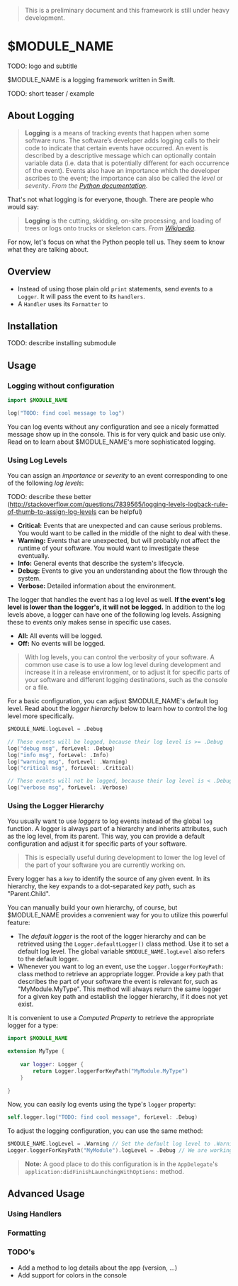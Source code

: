 > This is a preliminary document and this framework is still under heavy development.

# $MODULE_NAME

TODO: logo and subtitle

$MODULE_NAME is a logging framework written in Swift.

TODO: short teaser / example


## About Logging

> **Logging** is a means of tracking events that happen when some software runs. The software’s developer adds logging calls to their code to indicate that certain events have occurred. An event is described by a descriptive message which can optionally contain variable data (i.e. data that is potentially different for each occurrence of the event). Events also have an importance which the developer ascribes to the event; the importance can also be called the *level* or *severity*. *From the [Python documentation](https://docs.python.org/2/library/logging.html).*

That's not what logging is for everyone, though. There are people who would say:

> **Logging** is the cutting, skidding, on-site processing, and loading of trees or logs onto trucks or skeleton cars. *From [Wikipedia](http://en.wikipedia.org/wiki/Logging).*

For now, let's focus on what the Python people tell us. They seem to know what they are talking about.


## Overview

- Instead of using those plain old `print` statements, send events to a `Logger`. It will pass the event to its `handlers`.
- A `Handler` uses its `Formatter` to 


## Installation

TODO: describe installing submodule


## Usage

### Logging without configuration

```swift
import $MODULE_NAME

log("TODO: find cool message to log")
```

You can log events without any configuration and see a nicely formatted message show up in the console. This is for very quick and basic use only. Read on to learn about $MODULE_NAME's more sophisticated logging.

### Using Log Levels

You can assign an *importance* or *severity* to an event corresponding to one of the following *log levels*:

TODO: describe these better (http://stackoverflow.com/questions/7839565/logging-levels-logback-rule-of-thumb-to-assign-log-levels can be helpful)

- **Critical:** Events that are unexpected and can cause serious problems. You would want to be called in the middle of the night to deal with these.
- **Warning:** Events that are unexpected, but will probably not affect the runtime of your software. You would want to investigate these eventually.
- **Info:** General events that describe the system's lifecycle.
- **Debug:** Events to give you an understanding about the flow through the system.
- **Verbose:** Detailed information about the environment.

The logger that handles the event has a log level as well. **If the event's log level is lower than the logger's, it will not be logged.** In addition to the log levels above, a logger can have one of the following log levels. Assigning these to events only makes sense in specific use cases.

- **All:** All events will be logged.
- **Off:** No events will be logged.

> With log levels, you can control the verbosity of your software. A common use case is to use a low log level during development and increase it in a release environment, or to adjust it for specific parts of your software and different logging destinations, such as the console or a file.

For a basic configuration, you can adjust $MODULE_NAME's default log level. Read about the *logger hierarchy* below to learn how to control the log level more specifically.

```swift
$MODULE_NAME.logLevel = .Debug

// These events will be logged, because their log level is >= .Debug
log("debug msg", forLevel: .Debug)
log("info msg", forLevel: .Info)	
log("warning msg", forLevel: .Warning)	
log("critical msg", forLevel: .Critical)	

// These events will not be logged, because their log level is < .Debug
log("verbose msg", forLevel: .Verbose)
```

### Using the Logger Hierarchy

You usually want to use *loggers* to log events instead of the global `log` function. A logger is always part of a hierarchy and inherits attributes, such as the log level, from its parent. This way, you can provide a default configuration and adjust it for specific parts of your software.

> This is especially useful during development to lower the log level of the part of your software you are currently working on.

Every logger has a `key` to identify the source of any given event. In its hierarchy, the key expands to a dot-separated *key path*, such as "Parent.Child".

You can manually build your own hierarchy, of course, but $MODULE_NAME provides a convenient way for you to utilize this powerful feature:

- The *default logger* is the root of the logger hierarchy and can be retrieved using the `Logger.defaultLogger()` class method. Use it to set a default log level. The global variable `$MODULE_NAME.logLevel` also refers to the default logger.
- Whenever you want to log an event, use the `Logger.loggerForKeyPath:` class method to retrieve an appropriate logger. Provide a key path that describes the part of your software the event is relevant for, such as "MyModule.MyType". This method will always return the same logger for a given key path and establish the logger hierarchy, if it does not yet exist.

It is convenient to use a *Computed Property* to retrieve the appropriate logger for a type:

```swift
import $MODULE_NAME

extension MyType {
	
	var logger: Logger {
		return Logger.loggerForKeyPath("MyModule.MyType")
	}
	
}
```

Now, you can easily log events using the type's `logger` property:

```swift
self.logger.log("TODO: find cool message", forLevel: .Debug)
```

To adjust the logging configuration, you can use the same method:

```swift
$MODULE_NAME.logLevel = .Warning // Set the default log level to .Warning
Logger.loggerForKeyPath("MyModule").logLevel = .Debug // We are working on this part of the software, so set its log level to .Debug
```

> **Note:** A good place to do this configuration is in the `AppDelegate`'s `application:didFinishLaunchingWithOptions:` method.

## Advanced Usage

### Using Handlers

### Formatting

### TODO's

- Add a method to log details about the app (version, ...)
- Add support for colors in the console